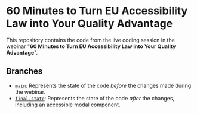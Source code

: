 # 60 Minutes to Turn EU Accessibility Law into Your Quality Advantage

This repository contains the code from the live coding session in the webinar "**60 Minutes to Turn EU Accessibility Law into Your Quality Advantage**".

## Branches

* [`main`](https://github.com/satellytes/a11y-webinar/tree/main): Represents the state of the code _before_ the changes made during the webinar.
* [`final-state`](https://github.com/satellytes/a11y-webinar/tree/final-state): Represents the state of the code _after_ the changes, including an accessible modal component.
